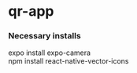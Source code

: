 # qr-app

### Necessary installs
expo install expo-camera <br />
npm install react-native-vector-icons
